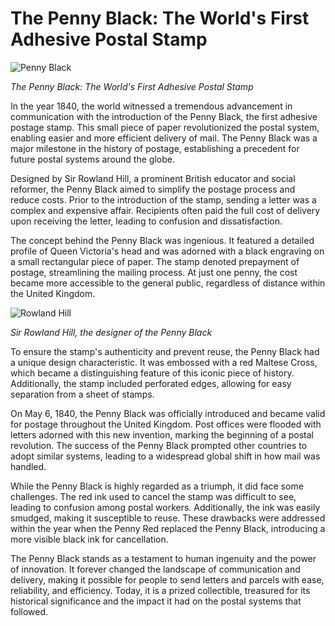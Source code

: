 # The Penny Black: The World's First Adhesive Postal Stamp

![Penny Black](https://oaidalleapiprodscus.blob.core.windows.net/private/org-I2HxS6UCSNnoagxCkvOiEK4x/user-a9WjsjWI4osLydu0UeuHYDZs/img-yHENLK4I3Y1iGQmGgR2pMocT.png?st=2023-07-15T22%3A34%3A01Z&se=2023-07-16T00%3A34%3A01Z&sp=r&sv=2021-08-06&sr=b&rscd=inline&rsct=image/png&skoid=6aaadede-4fb3-4698-a8f6-684d7786b067&sktid=a48cca56-e6da-484e-a814-9c849652bcb3&skt=2023-07-15T20%3A37%3A54Z&ske=2023-07-16T20%3A37%3A54Z&sks=b&skv=2021-08-06&sig=DvzO8t7l6F8HefpbuX1qApFVCafadxfX2RdxeDG%2BwQs%3D)

*The Penny Black: The World's First Adhesive Postal Stamp*

In the year 1840, the world witnessed a tremendous advancement in communication with the introduction of the Penny Black, the first adhesive postage stamp. This small piece of paper revolutionized the postal system, enabling easier and more efficient delivery of mail. The Penny Black was a major milestone in the history of postage, establishing a precedent for future postal systems around the globe.

Designed by Sir Rowland Hill, a prominent British educator and social reformer, the Penny Black aimed to simplify the postage process and reduce costs. Prior to the introduction of the stamp, sending a letter was a complex and expensive affair. Recipients often paid the full cost of delivery upon receiving the letter, leading to confusion and dissatisfaction.

The concept behind the Penny Black was ingenious. It featured a detailed profile of Queen Victoria's head and was adorned with a black engraving on a small rectangular piece of paper. The stamp denoted prepayment of postage, streamlining the mailing process. At just one penny, the cost became more accessible to the general public, regardless of distance within the United Kingdom.

![Rowland Hill](https://oaidalleapiprodscus.blob.core.windows.net/private/org-I2HxS6UCSNnoagxCkvOiEK4x/user-a9WjsjWI4osLydu0UeuHYDZs/img-FJ42iApP5QEmfo2cUOADeH80.png?st=2023-07-15T22%3A34%3A08Z&se=2023-07-16T00%3A34%3A08Z&sp=r&sv=2021-08-06&sr=b&rscd=inline&rsct=image/png&skoid=6aaadede-4fb3-4698-a8f6-684d7786b067&sktid=a48cca56-e6da-484e-a814-9c849652bcb3&skt=2023-07-15T20%3A40%3A51Z&ske=2023-07-16T20%3A40%3A51Z&sks=b&skv=2021-08-06&sig=NzNma1FrRoNk7%2BmgKx%2BjsHAyYcrM%2BXQH4gN2k1dqt10%3D)

*Sir Rowland Hill, the designer of the Penny Black*

To ensure the stamp's authenticity and prevent reuse, the Penny Black had a unique design characteristic. It was embossed with a red Maltese Cross, which became a distinguishing feature of this iconic piece of history. Additionally, the stamp included perforated edges, allowing for easy separation from a sheet of stamps.

On May 6, 1840, the Penny Black was officially introduced and became valid for postage throughout the United Kingdom. Post offices were flooded with letters adorned with this new invention, marking the beginning of a postal revolution. The success of the Penny Black prompted other countries to adopt similar systems, leading to a widespread global shift in how mail was handled.

While the Penny Black is highly regarded as a triumph, it did face some challenges. The red ink used to cancel the stamp was difficult to see, leading to confusion among postal workers. Additionally, the ink was easily smudged, making it susceptible to reuse. These drawbacks were addressed within the year when the Penny Red replaced the Penny Black, introducing a more visible black ink for cancellation.

The Penny Black stands as a testament to human ingenuity and the power of innovation. It forever changed the landscape of communication and delivery, making it possible for people to send letters and parcels with ease, reliability, and efficiency. Today, it is a prized collectible, treasured for its historical significance and the impact it had on the postal systems that followed.